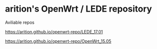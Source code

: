arition's OpenWrt / LEDE repository
========
Aviliable repos

https://arition.github.io/openwrt-repo/LEDE_17.01

https://arition.github.io/openwrt-repo/OpenWrt_15.05


